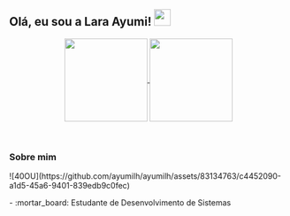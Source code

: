 ## Olá, eu sou a Lara Ayumi! <img src="https://raw.githubusercontent.com/iampavangandhi/iampavangandhi/master/gifs/Hi.gif" width="30px"></h2>

<p align="center">
  <a href="https://github.com/anuraghazra/github-readme-stats">
    <img height=150 align="center" src="https://github-readme-stats.vercel.app/api?username=ayumilh&show_icons=true&theme=dracula" />
  </a>
  <a href="https://github.com/anuraghazra/convoychat">
    <img height=150 align="center" src="https://github-readme-stats.vercel.app/api/top-langs/?username=anuraghazra&layout=compact&theme=dracula" />
  </a>
</p>
<br>

### Sobre mim
<div style="display: inline_block" >
  ![40OU](https://github.com/ayumilh/ayumilh/assets/83134763/c4452090-a1d5-45a6-9401-839edb9c0fec)
    <p> - :mortar_board: Estudante de Desenvolvimento de Sistemas </p>
  <!--   <p> - 👨‍🎓 Formado em Análise e Desenvolvimento de Sistemas </p> -->
  <!--   <p> - 🎯 Interesse: Java, Kotlin, Spring Boot, Micronaut, API , HTML, CSS, JavaScript, Angular, AWS , kafka e Docker . </p> -->
</div>

<i class="devicon-html5-plain-wordmark colored"></i>
          
